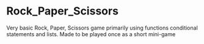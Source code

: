 # Rock_Paper_Scissors
Very basic Rock, Paper, Scissors game primarily using functions conditional statements and lists. Made to be played once as a short mini-game
